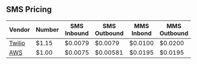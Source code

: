 ---
---

## SMS Pricing


| Vendor | Number | SMS Inbound | SMS Outbound | MMS Inbond | MMS Outbound |
| ------ | ------ | ----------- | ------------ | ---------- | ------------ |
| [Twilio](https://www.twilio.com/en-us/sms/pricing/us) | $1.15 | $0.0079 | $0.0079  | $0.0100 | $0.0200 |
| [AWS](https://aws.amazon.com/pinpoint/pricing/)       | $1.00 | $0.0075 | $0.00581 | $0.0195 | $0.0195 |
